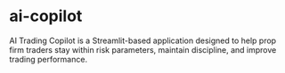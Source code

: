 # ai-copilot
AI Trading Copilot is a Streamlit-based application designed to help prop firm traders stay within risk parameters, maintain discipline, and improve trading performance. 
